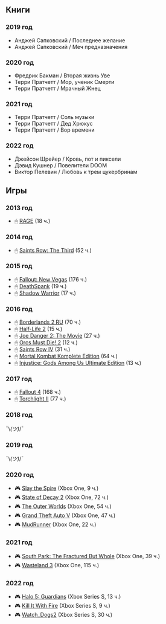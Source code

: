 ## Книги

### 2019 год

* Анджей Сапковский / Последнее желание
* Анджей Сапковский / Меч предназначения

### 2020 год

* Фредрик Бакман / Вторая жизнь Уве
* Терри Пратчетт / Мор, ученик Смерти
* Терри Пратчетт / Мрачный Жнец

### 2021 год

* Терри Пратчетт / Соль музыки
* Терри Пратчетт / Дед Хрюкус
* Терри Пратчетт / Вор времени

### 2022 год

* Джейсон Шрейер / Кровь, пот и пиксели
* Дэвид Кушнер / Повелители DOOM
* Виктор Пелевин / Любовь к трем цукербринам


## Игры

### 2013 год

* 🖱 [RAGE](https://store.steampowered.com/app/9200/RAGE/) (18 ч.)

### 2014 год

* 🖱 [Saints Row: The Third](https://store.steampowered.com/app/55230/Saints_Row_The_Third/) (52 ч.)

### 2015 год

* 🖱 [Fallout: New Vegas](https://store.steampowered.com/app/22490/Fallout_New_Vegas/) (176 ч.)
* 🖱 [DeathSpank](https://store.steampowered.com/app/18040/DeathSpank/) (19 ч.)
* 🖱 [Shadow Warrior](https://store.steampowered.com/app/233130/Shadow_Warrior/) (17 ч.)

### 2016 год

* 🖱 [Borderlands 2 RU](https://store.steampowered.com/app/49520/Borderlands_2/) (70 ч.)
* 🖱 [Half-Life 2](https://store.steampowered.com/app/220/HalfLife_2/) (15 ч.)
* 🖱 [Joe Danger 2: The Movie](https://store.steampowered.com/app/242110/Joe_Danger_2_The_Movie/) (27 ч.)
* 🖱 [Orcs Must Die! 2](https://store.steampowered.com/app/201790/Orcs_Must_Die_2/) (12 ч.)
* 🖱 [Saints Row IV](https://store.steampowered.com/app/206420/Saints_Row_IV/) (31 ч.)
* 🖱 [Mortal Kombat Komplete Edition](https://store.steampowered.com/app/237110/Mortal_Kombat_Komplete_Edition/) (64 ч.)
* 🖱 [Injustice: Gods Among Us Ultimate Edition](https://store.steampowered.com/app/242700/Injustice_Gods_Among_Us_Ultimate_Edition/) (13 ч.)

### 2017 год

* 🖱 [Fallout 4](https://store.steampowered.com/app/377160/Fallout_4/) (168 ч.)
* 🖱 [Torchlight II](https://store.steampowered.com/app/200710/Torchlight_II/) (77 ч.)

### 2018 год

¯\\_(ツ)_/¯

### 2019 год

¯\\_(ツ)_/¯

### 2020 год

* 🎮 [Slay the Spire](https://store.steampowered.com/app/646570/Slay_the_Spire/) (Xbox One, 9 ч.)
* 🎮 [State of Decay 2](https://store.steampowered.com/app/495420/State_of_Decay_2/) (Xbox One, 72 ч.)
* 🎮 [The Outer Worlds](https://store.steampowered.com/app/578650/The_Outer_Worlds/) (Xbox One, 54 ч.)
* 🎮 [Grand Theft Auto V](https://store.steampowered.com/app/271590/Grand_Theft_Auto_V/) (Xbox One, 47 ч.)
* 🎮 [MudRunner](https://store.steampowered.com/app/675010/MudRunner/) (Xbox One, 22 ч.)

### 2021 год

* 🎮 [South Park: The Fractured But Whole](https://store.steampowered.com/app/488790/South_Park_The_Fractured_But_Whole/) (Xbox One, 39 ч.)
* 🎮 [Wasteland 3](https://store.steampowered.com/app/719040/Wasteland_3/) (Xbox One, 115 ч.)

### 2022 год

* 🎮 [Halo 5: Guardians](https://www.xbox.com/ru-RU/games/store/halo-5-guardians/BRRC2BP0G9P0/0001) (Xbox Series S, 13 ч.)
* 🎮 [Kill It With Fire](https://store.steampowered.com/app/1179210/Kill_It_With_Fire/) (Xbox Series S, 9 ч.)
* 🎮 [Watch_Dogs2](https://store.steampowered.com/app/447040/Watch_Dogs_2/) (Xbox Series S, 30 ч.)
